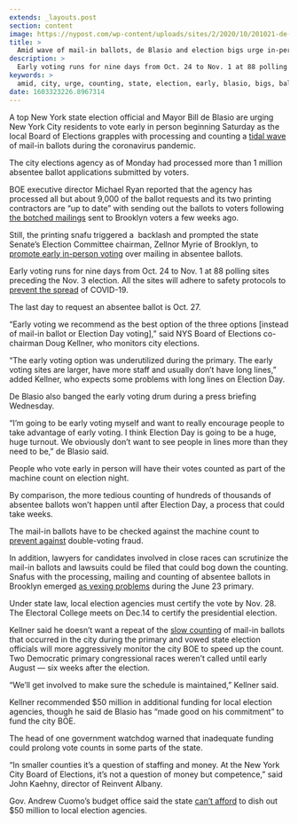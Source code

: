 ```yaml
--- 
extends: _layouts.post 
section: content 
image: https://nypost.com/wp-content/uploads/sites/2/2020/10/201021-de-blasio-in-person.jpg?quality=90&strip=all&w=1200 
title: > 
  Amid wave of mail-in ballots, de Blasio and election bigs urge in-person voting 
description: > 
  Early voting runs for nine days from Oct. 24 to Nov. 1 at 88 polling sites preceding the Nov. 3 election.De Blasio also banged the early voting drum during a press briefing Wednesday.“I’m going to be early voting myself and want to really encourage people to take advantage of early voting.The mail-in ballots have to be checked against the machine count to prevent against double-voting fraud.Snafus with the processing, mailing and counting of absentee ballots in Brooklyn emerged as vexing problems during the June 23 primary. 
keywords: > 
  amid, city, urge, counting, state, election, early, blasio, bigs, ballots, wave, voting, absentee, vote, inperson, mailin 
date: 1603323226.8967314 
--- 
```

<div><p>A top New York state election official and Mayor Bill de Blasio are urging New York City residents to vote early in person beginning Saturday as the local Board of Elections grapples with processing and counting a <a href="https://nypost.com/2020/08/11/new-york-bracing-for-5m-mail-in-ballots-for-2020-election/">tidal wave</a> of mail-in ballots during the coronavirus pandemic.</p>
<p>The city elections agency as of Monday had processed more than 1 million absentee ballot applications submitted by voters.</p>
<p>BOE executive director Michael Ryan reported that the agency has processed all but about 9,000 of the ballot requests and its two printing contractors are &#8220;up to date&#8221; with sending out the ballots to voters following <a href="https://nypost.com/2020/10/06/board-of-elections-resends-99k-ballots-in-brooklyn-amid-snafu/">the botched mailings</a> sent to Brooklyn voters a few weeks ago.</p>
<p>Still, the printing snafu triggered a&#160; backlash and prompted the state Senate&#8217;s Election Committee chairman, Zellnor Myrie of Brooklyn, to <a href="https://nypost.com/2020/10/01/top-ny-lawmaker-urges-in-person-voting-amid-ballot-fiasco/">promote early in-person voting</a> over mailing in absentee ballots.</p>
<p>Early voting runs for nine days from Oct. 24 to Nov. 1 at 88 polling sites preceding the Nov. 3 election. All the sites will adhere to safety protocols to <a href="https://nypost.com/2020/10/11/nyc-to-open-88-early-voting-sites-including-daycares-schools/">prevent the spread</a> of COVID-19.</p>
<p>The last day to request an absentee ballot is Oct. 27.</p>
<p>&#8220;Early voting we recommend as the best option of the three options [instead of mail-in ballot or Election Day voting],&#8221; said NYS Board of Elections co-chairman Doug Kellner, who monitors city elections.</p>
<p>&#8220;The early voting option was underutilized during the primary. The early voting sites are larger, have more staff and usually don&#8217;t have long lines,&#8221; added Kellner, who expects some problems with long lines on Election Day.</p>
<p>De Blasio also banged the early voting drum during a press briefing Wednesday.</p>
<p>&#8220;I&#8217;m going to be early voting myself and want to really encourage people to take advantage of early voting. I think Election Day is going to be a huge, huge turnout. We obviously don&#8217;t want to see people in lines more than they need to be,&#8221; de Blasio said.</p>
<p>People who vote early in person will have their votes counted as part of the machine count on election night.</p>
<p>By comparison, the more tedious counting of hundreds of thousands of absentee ballots won&#8217;t happen until after Election Day, a process that could take weeks.</p>
<p>The mail-in ballots have to be checked against the machine count to <a href="https://nypost.com/2020/10/16/long-island-man-busted-for-asking-mail-in-ballots-for-dead-mom/">prevent against</a> double-voting fraud.</p>
<p>In addition, lawyers for candidates involved in close races can scrutinize the mail-in ballots and lawsuits could be filed that could bog down the counting. Snafus with the processing, mailing and counting of absentee ballots in Brooklyn emerged <a href="https://nypost.com/2020/08/05/84000-mail-in-ballots-disqualified-in-nyc-primary-election/">as vexing problems</a> during the June 23 primary.</p>
<p>Under state law, local election agencies must certify the vote by Nov. 28. The Electoral College meets on Dec.14 to certify the presidential election.</p>
<p>Kellner said he doesn&#8217;t want a repeat of the <a href="https://nypost.com/2020/08/04/rep-maloney-declares-victory-in-primary-says-results-were-certified/">slow counting</a> of mail-in ballots that occurred in the city during the primary and vowed state election officials will more aggressively monitor the city BOE to speed up the count. Two Democratic primary congressional races weren&#8217;t called until early August &#8212; six weeks after the election.</p>
<p>&#8220;We&#8217;ll get involved to make sure the schedule is maintained,&#8221; Kellner said.</p>
 
<p>Kellner recommended $50 million in additional funding for local election agencies, though he said de Blasio has &#8220;made good on his commitment&#8221; to fund the city BOE.</p>
<p>The head of one government watchdog warned that inadequate funding could prolong vote counts in some parts of the state.</p>
<p>&#8220;In smaller counties it&#8217;s a question of staffing and money. At the New York City Board of Elections, it&#8217;s not a question of money but competence,&#8221; said John Kaehny, director of Reinvent Albany.</p>
<p>Gov. Andrew Cuomo&#8217;s budget office said the state <a href="https://nypost.com/2020/09/10/cuomo-urged-to-release-50-million-to-prevent-covid-19-election-chaos/">can&#8217;t afford</a> to dish out $50 million to local election agencies.</p>
			</div>